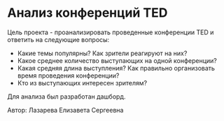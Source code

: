 # Анализ конференций TED


Цель проекта - проанализировать проведенные конференции TED и ответить на следующие вопросы:
- Какие темы популярны? Как зрители реагируют на них?
- Какое среднее количество выступающих на одной конференции?
- Какая средняя длина выступления? Как правильно организовать время проведения конференции?
- Кто из выступающих интересен зрителям?

Для анализа был разработан дашборд.

Автор: Лазарева Елизавета Сергеевна
